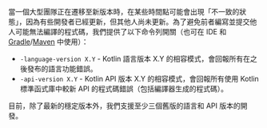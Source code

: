 [//]: # (title: 相容模式)

當一個大型團隊正在遷移至新版本時，在某些時間點可能會出現「不一致的狀態」，因為有些開發者已經更新，但其他人尚未更新。為了避免前者編寫並提交他人可能無法編譯的程式碼，我們提供了以下命令列開關（也可在 IDE 和 [Gradle](gradle-compiler-options.md)/[Maven](maven.md#specify-compiler-options) 中使用）：

*   `-language-version X.Y` - Kotlin 語言版本 X.Y 的相容模式，會回報所有在之後發布的語言功能錯誤。
*   `-api-version X.Y` - Kotlin API 版本 X.Y 的相容模式，會回報所有使用 Kotlin 標準函式庫中較新 API 的程式碼錯誤（包括編譯器生成的程式碼）。

目前，除了最新的穩定版本外，我們支援至少三個舊版的語言和 API 版本的開發。